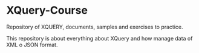 # XQuery-Course
Repository of XQUERY, documents, samples and exercises to practice.

This repository is about everything about XQuery and how manage data of XML o JSON format.
